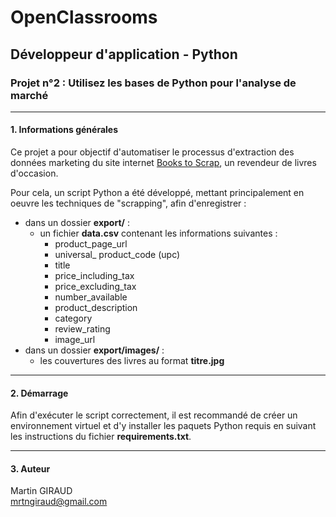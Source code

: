 # OpenClassrooms
## Développeur d'application - Python
### Projet n°2 : Utilisez les bases de Python pour l'analyse de marché
***
#### 1. Informations générales
Ce projet a pour objectif d'automatiser le processus d'extraction des données marketing du site internet [Books to Scrap](http://books.toscrape.com), un revendeur de livres d'occasion.
<br/>

Pour cela, un script Python a été développé, mettant principalement en oeuvre les techniques de "scrapping", afin d'enregistrer :
* dans un dossier **export/** :
  * un fichier **data.csv** contenant les informations suivantes :
    * product_page_url 
    * universal_ product_code (upc)
    * title
    * price_including_tax
    * price_excluding_tax
    * number_available
    * product_description
    * category
    * review_rating
    * image_url
* dans un dossier **export/images/** :
  * les couvertures des livres au format **titre.jpg**
***
#### 2. Démarrage

Afin d'exécuter le script correctement, il est recommandé de créer un environnement virtuel et d'y installer les paquets Python requis en suivant les instructions du fichier **requirements.txt**.

***
#### 3. Auteur

Martin GIRAUD
<br/>
mrtngiraud@gmail.com

